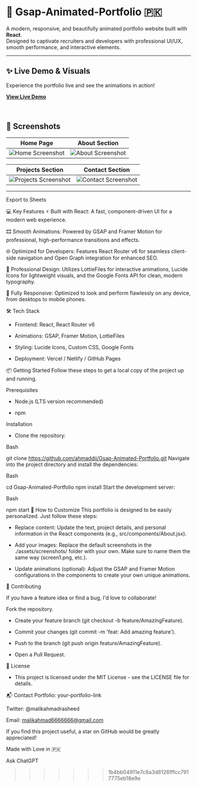 # 🚀 Gsap-Animated-Portfolio  🇵🇰

A modern, responsive, and beautifully animated portfolio website built with **React**.  
Designed to captivate recruiters and developers with professional UI/UX, smooth performance, and interactive elements.  

---

## ✨ Live Demo & Visuals  

Experience the portfolio live and see the animations in action!  

[**View Live Demo**](https://your-portfolio-link)

<br>

## 📸 Screenshots  

| Home Page | About Section |
|-----------|---------------|
| ![Home Screenshot](https://github.com/user-attachments/assets/3685f648-0e73-4b82-8522-ca1ecb3ffa3d) | ![About Screenshot](https://github.com/user-attachments/assets/3d14e56f-67e4-4522-be77-66777bb75073) |

| Projects Section | Contact Section |
|------------------|-----------------|
| ![Projects Screenshot](https://github.com/user-attachments/assets/cdde0ab2-ad74-4a54-8334-caaab62d034c) | ![Contact Screenshot](https://github.com/user-attachments/assets/1d5a8d75-fff0-454b-916a-742ce29e5fc6) |

---



Export to Sheets

💻 Key Features
⚡️ Built with React: A fast, component-driven UI for a modern web experience.

🎞️ Smooth Animations: Powered by GSAP and Framer Motion for professional, high-performance transitions and effects.

🌐 Optimized for Developers: Features React Router v6 for seamless client-side navigation and Open Graph integration for enhanced SEO.

🎨 Professional Design: Utilizes LottieFiles for interactive animations, Lucide Icons for lightweight visuals, and the Google Fonts API for clean, modern typography.

📱 Fully Responsive: Optimized to look and perform flawlessly on any device, from desktops to mobile phones.

🛠️ Tech Stack

- Frontend: React, React Router v6

- Animations: GSAP, Framer Motion, LottieFiles

- Styling: Lucide Icons, Custom CSS, Google Fonts

- Deployment: Vercel / Netlify / GitHub Pages

📦 Getting Started
Follow these steps to get a local copy of the project up and running.

Prerequisites
- Node.js (LTS version recommended)

- npm

Installation

- Clone the repository:

Bash

git clone https://github.com/ahmaddii/Gsap-Animated-Portfolio.git
Navigate into the project directory and install the dependencies:

Bash

cd Gsap-Animated-Portfolio
npm install
Start the development server:

Bash

npm start
🎨 How to Customize
This portfolio is designed to be easily personalized. Just follow these steps:

- Replace content: Update the text, project details, and personal information in the React components (e.g., src/components/About.jsx).

- Add your images: Replace the default screenshots in the ./assets/screenshots/ folder with your own. Make sure to name them the same way (screen1.png, etc.).

- Update animations (optional): Adjust the GSAP and Framer Motion configurations in the components to create your own unique animations.

🙌 Contributing

If you have a feature idea or find a bug, I'd love to collaborate!

Fork the repository.

- Create your feature branch (git checkout -b feature/AmazingFeature).

- Commit your changes (git commit -m 'feat: Add amazing feature').

- Push to the branch (git push origin feature/AmazingFeature).

- Open a Pull Request.

📄 License

- This project is licensed under the MIT License - see the LICENSE file for details.

📬 Contact
Portfolio: your-portfolio-link

Twitter: @malikahmadrasheed

Email: malikahmad6666666@gmail.com

If you find this project useful, a star on GitHub would be greatly appreciated!

Made with Love in 🇵🇰

Ask ChatGPT
>>>>>>> 1b4bb04911e7c8a3d8126fffcc7917775eb18e9e
